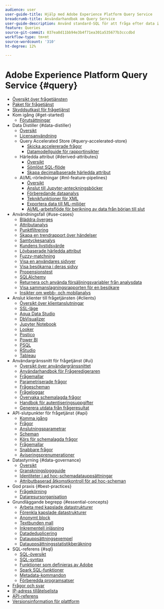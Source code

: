 ```yaml
---
audience: user
user-guide-title: Hjälp med Adobe Experience Platform Query Service
breadcrumb-title: Användarhandbok om Query Service
user-guide-description: Använd standard-SQL för att fråga efter data i datasjön i Experience Platform.
feature: Queries
source-git-commit: 037ea8d11bb94e3b4f71ea301a535677b3cccdbd
workflow-type: tm+mt
source-wordcount: '310'
ht-degree: 12%

---
```



# Adobe Experience Platform Query Service {#query}

- [Översikt över frågetjänsten](home.md)
- [Paket för frågetjänst](packaging.md)
- [Skyddsutkast för frågetjänst](guardrails.md)
- Kom igång {#get-started}
   - [Förutsättningar](get-started/prerequisites.md)
- Data Distiller {#data-distiller}
   - [Översikt](data-distiller/overview.md)
   - [Licensanvändning](data-distiller/license-usage.md)
   - Query Accelerated Store {#query-accelerated-store}
      - [Skicka accelererade frågor](data-distiller/query-accelerated-store/send-accelerated-queries.md)
      - [Datamodellguide för rapportinsikter](data-distiller/query-accelerated-store/reporting-insights-data-model.md)
   - Härledda attribut {#derived-attributes}
      - [Översikt](data-distiller/derived-attributes/overview.md)
      - [Sömlöst SQL-flöde](data-distiller/derived-attributes/seamless-sql-flow.md)
      - [Skapa decimalbaserade härledda attribut](data-distiller/derived-attributes/decile-based-derived-attributes.md)
   - AI/ML-rörledningar {#ml-feature-pipelines}
      - [Översikt](data-distiller/ml-feature-pipelines/overview.md)
      - [Anslut till Jupyter-anteckningsböcker](data-distiller/ml-feature-pipelines/establish-connection.md)
      - [Förberedande dataanalys](data-distiller/ml-feature-pipelines/exploratory-analysis.md)
      - [Teknikfunktioner för XML](data-distiller/ml-feature-pipelines/feature-engineering.md)
      - [Exportera data till ML-miljöer](data-distiller/ml-feature-pipelines/export-data.md)
      - [AI/ML-arbetsflöde för berikning av data från början till slut](data-distiller/ml-feature-pipelines/end-to-end-notebook-workflow.md)
- Användningsfall {#use-cases}
   - [Bläddra överges](use-cases/abandoned-browse.md)
   - [Attributanalys](use-cases/attribution-analysis.md)
   - [Punktfiltrering](use-cases/bot-filtering.md)
   - [Skapa en trendrapport över händelser](use-cases/trended-report-of-events.md)
   - [Samtyckesanalys](use-cases/consent-analysis.md)
   - [Kundens livstidsvärde](use-cases/customer-lifetime-value.md)
   - [Lövbaserade härledda attribut](use-cases/deciles-use-case.md)
   - [Fuzzy-matchning](use-cases/fuzzy-match.md)
   - [Visa en användares sidvyer](use-cases/list-visitor-sessions.md)
   - [Visa besökarna i deras sidvy](use-cases/visitors-by-number-of-page-views.md)
   - [Propensionstest](use-cases/propensity-score.md)
   - [SQLAlchemy](use-cases/sqlalchemy.md)
   - [Returnera och använda försäljningsvariabler från analysdata](use-cases/merchandising-variables.md)
   - [Visa sammanslagningsrapporten för en besökare](use-cases/roll-up-report-of-a-visitor.md)
   - [Insikter om webb- och mobilanalys](use-cases/analytics-insights.md)
- Anslut klienter till frågetjänsten {#clients}
   - [Översikt över klientanslutningar](clients/overview.md)
   - [SSL-läge](./clients/ssl-modes.md)
   - [Aqua Data Studio](clients/aqua-data-studio.md)
   - [DbVisualizer](./clients/dbvisulaizer.md)
   - [Jupyter Notebook](clients//jupyter-notebook.md)
   - [Looker](clients/looker.md)
   - [Postico](clients/postico.md)
   - [Power BI](clients/power-bi.md)
   - [PSQL](clients/psql.md)
   - [RStudio](clients/rstudio.md)
   - [Tableau](clients/tableau.md)
- Användargränssnitt för frågetjänst {#ui}
   - [Översikt över användargränssnittet](ui/overview.md)
   - [Användarhandbok för Frågeredigeraren](ui/user-guide.md)
   - [Frågemallar](ui/query-templates.md)
   - [Parametriserade frågor](ui/parameterized-queries.md)
   - [Frågescheman](ui/query-schedules.md)
   - [Frågeloggar](ui/query-logs.md)
   - [Övervaka schemalagda frågor](ui/monitor-queries.md)
   - [Handbok för autentiseringsuppgifter](ui/credentials.md)
   - [Generera utdata från frågeresultat](ui/create-datasets.md)
- API-slutpunkter för frågetjänst {#api}
   - [Komma igång](api/getting-started.md)
   - [Frågor](api/queries.md)
   - [Anslutningsparametrar](api/connection-parameters.md)
   - [Scheman](api/scheduled-queries.md)
   - [Körs för schemalagda frågor](api/runs-scheduled-queries.md)
   - [Frågemallar](api/query-templates.md)
   - [Snabbare frågor](api/accelerated-queries.md)
   - [Aviseringsprenumerationer](api/alert-subscriptions.md)
- Datastyrning {#data-governance}
   - [Översikt](data-governance/overview.md)
   - [Granskningsloggguide](data-governance/audit-log-guide.md)
   - [Identiteter i ad hoc-schemadatauppsättningar](data-governance/ad-hoc-schema-identities.md)
   - [Attributbaserad åtkomstkontroll för ad hoc-scheman](./data-governance/ad-hoc-schema-labels.md)
- God praxis {#best-practices}
   - [Frågekörning](best-practices/writing-queries.md)
   - [Dataresursorganisation](./best-practices/organize-data-assets.md)
- Grundläggande begrepp {#essential-concepts}
   - [Arbeta med kapslade datastrukturer](essential-concepts/nested-data-structures.md)
   - [Förenkla kapslade datastrukturer](essential-concepts/flatten-nested-data.md)
   - [Anonymt block](essential-concepts/anonymous-block.md)
   - [Textbunden mall](essential-concepts/inline-templates.md)
   - [Inkrementell inläsning](essential-concepts/incremental-load.md)
   - [Datadeduplicering](essential-concepts/deduplication.md)
   - [Datauppsättningsexempel](essential-concepts/dataset-samples.md)
   - [Datauppsättningsstatistikberäkning](essential-concepts/dataset-statistics.md)
- SQL-referens {#sql}
   - [SQL-översikt](sql/overview.md)
   - [SQL-syntax](sql/syntax.md)
   - [Funktioner som definieras av Adobe](sql/adobe-defined-functions.md)
   - [Spark SQL-funktioner](sql/spark-sql-functions.md)
   - [Metadata-kommandon](sql/metadata.md)
   - [Förberedda programsatser](sql/prepared-statements.md)
- [Frågor och svar](troubleshooting-guide.md)
- [IP-adress tillåtelselista](ip-address-allowlist.md)
- [API-referens](https://www.adobe.io/experience-platform-apis/references/query-service/)
- [Versionsinformation för plattform](https://www.adobe.com/go/platform-release-notes-en)

